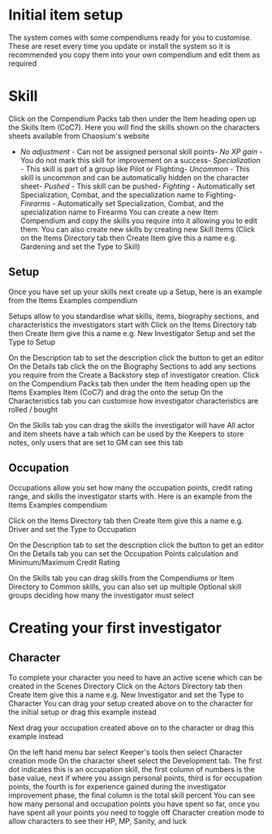 # Initial item setup

The system comes with some compendiums ready for you to customise. These are reset every time you update or install the system so it is recommended you copy them into your own compendium and edit them as required

# Skill

Click on the Compendium Packs tab then under the Item heading open up the Skills Item (CoC7). Here you will find the skills shown on the characters sheets available from Chaosium's website
- _No adjustment_ - Can not be assigned personal skill points- _No XP gain_ - You do not mark this skill for improvement on a success- _Specialization_ - This skill is part of a group like Pilot or Flighting- _Uncommon_ - This skill is uncommon and can be automatically hidden on the character sheet- _Pushed_ - This skill can be pushed- _Fighting_ - Automatically set Specialization, Combat, and the specialization name to Fighting- _Firearms_ - Automatically set Specialization, Combat, and the specialization name to Firearms
You can create a new Item Compendium and copy the skills you require into it allowing you to edit them. You can also create new skills by creating new Skill Items (Click on the Items Directory tab then Create Item give this a name e.g. Gardening and set the Type to Skill)
## Setup

Once you have set up your skills next create up a Setup, here is an example from the Items Examples compendium 

Setups allow to you standardise what skills, items, biography sections, and characteristics the investigators start with
Click on the Items Directory tab then Create Item give this a name e.g. New Investigator Setup and set the Type to Setup

On the Description tab to set the description click the button to get an editor
On the Details tab click the  on the Biography Sections to add any sections you require from the Create a Backstory step of investigator creation. Click on the Compendium Packs tab then under the Item heading open up the Items Examples Item (CoC7) and drag the  onto the setup
On the Characteristics tab you can customise how investigator characteristics are rolled / bought

On the Skills tab you can drag the skills the investigator will have
All actor and item sheets have a tab which can be used by the Keepers to store notes, only users that are set to GM can see this tab

## Occupation

Occupations allow you set how many the occupation points, credit rating range, and skills the investigator starts with. Here is an example from the Items Examples compendium 

Click on the Items Directory tab then Create Item give this a name e.g. Driver and set the Type to Occupation

On the Description tab to set the description click the button to get an editor
On the Details tab you can set the Occupation Points calculation and Minimum/Maximum Credit Rating

On the Skills tab you can drag skills from the Compendiums or Item Directory to Common skills, you can also set up multiple Optional skill groups deciding how many the investigator must select

# Creating your first investigator

## Character

To complete your character you need to have an active scene which can be created in the Scenes Directory
Click on the Actors Directory tab then Create Item give this a name e.g. New Investigator and set the Type to Character
You can drag your setup created above on to the character for the initial setup or drag this example instead 

Next drag your occupation created above on to the character or drag this example instead 

On the left hand menu bar select Keeper's tools then select Character creation mode
On the character sheet select the Development tab. The first dot indicates this is an occupation skill, the first column of numbers is the base value, next if where you assign personal points, third is for occupation points, the fourth is for experience gained during the investigator improvement phase, the final column is the total skill percent
You can see how many personal and occupation points you have spent so far, once you have spent all your points you need to toggle off Character creation mode to allow characters to see their HP, MP, Sanity, and luck

